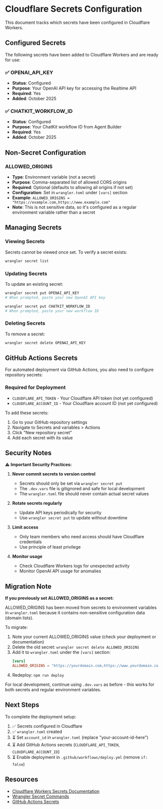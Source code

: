 # Cloudflare Secrets Configuration

This document tracks which secrets have been configured in Cloudflare Workers.

## Configured Secrets

The following secrets have been added to Cloudflare Workers and are ready for use:

### ✅ OPENAI_API_KEY
- **Status**: Configured
- **Purpose**: Your OpenAI API key for accessing the Realtime API
- **Required**: Yes
- **Added**: October 2025

### ✅ CHATKIT_WORKFLOW_ID
- **Status**: Configured
- **Purpose**: Your ChatKit workflow ID from Agent Builder
- **Required**: Yes
- **Added**: October 2025

## Non-Secret Configuration

### ALLOWED_ORIGINS
- **Type**: Environment variable (not a secret)
- **Purpose**: Comma-separated list of allowed CORS origins
- **Required**: Optional (defaults to allowing all origins if not set)
- **Configuration**: Set in `wrangler.toml` under `[vars]` section
- **Example**: `ALLOWED_ORIGINS = "https://example.com,https://www.example.com"`
- **Note**: This is not sensitive data, so it's configured as a regular environment variable rather than a secret

## Managing Secrets

### Viewing Secrets
Secrets cannot be viewed once set. To verify a secret exists:
```bash
wrangler secret list
```

### Updating Secrets
To update an existing secret:
```bash
wrangler secret put OPENAI_API_KEY
# When prompted, paste your new OpenAI API key

wrangler secret put CHATKIT_WORKFLOW_ID
# When prompted, paste your new workflow ID
```

### Deleting Secrets
To remove a secret:
```bash
wrangler secret delete OPENAI_API_KEY
```

## GitHub Actions Secrets

For automated deployment via GitHub Actions, you also need to configure repository secrets:

### Required for Deployment
- `CLOUDFLARE_API_TOKEN` - Your Cloudflare API token (not yet configured)
- `CLOUDFLARE_ACCOUNT_ID` - Your Cloudflare account ID (not yet configured)

To add these secrets:
1. Go to your GitHub repository settings
2. Navigate to Secrets and variables > Actions
3. Click "New repository secret"
4. Add each secret with its value

## Security Notes

⚠️ **Important Security Practices:**

1. **Never commit secrets to version control**
   - Secrets should only be set via `wrangler secret put`
   - The `.dev.vars` file is gitignored and safe for local development
   - The `wrangler.toml` file should never contain actual secret values

2. **Rotate secrets regularly**
   - Update API keys periodically for security
   - Use `wrangler secret put` to update without downtime

3. **Limit access**
   - Only team members who need access should have Cloudflare credentials
   - Use principle of least privilege

4. **Monitor usage**
   - Check Cloudflare Workers logs for unexpected activity
   - Monitor OpenAI API usage for anomalies

## Migration Note

**If you previously set ALLOWED_ORIGINS as a secret:**

ALLOWED_ORIGINS has been moved from secrets to environment variables in `wrangler.toml` because it contains non-sensitive configuration data (domain lists). 

To migrate:
1. Note your current ALLOWED_ORIGINS value (check your deployment or documentation)
2. Delete the old secret: `wrangler secret delete ALLOWED_ORIGINS`
3. Add it to `wrangler.toml` under the `[vars]` section:
   ```toml
   [vars]
   ALLOWED_ORIGINS = "https://yourdomain.com,https://www.yourdomain.com"
   ```
4. Redeploy: `npm run deploy`

For local development, continue using `.dev.vars` as before - this works for both secrets and regular environment variables.

## Next Steps

To complete the deployment setup:

1. ✅ Secrets configured in Cloudflare
2. ✅ `wrangler.toml` created
3. ⏳ Set `account_id` in `wrangler.toml` (replace "your-account-id-here")
4. ⏳ Add GitHub Actions secrets (`CLOUDFLARE_API_TOKEN`, `CLOUDFLARE_ACCOUNT_ID`)
5. ⏳ Enable deployment in `.github/workflows/deploy.yml` (remove `if: false`)

## Resources

- [Cloudflare Workers Secrets Documentation](https://developers.cloudflare.com/workers/configuration/secrets/)
- [Wrangler Secret Commands](https://developers.cloudflare.com/workers/wrangler/commands/#secret)
- [GitHub Actions Secrets](https://docs.github.com/en/actions/security-guides/encrypted-secrets)
